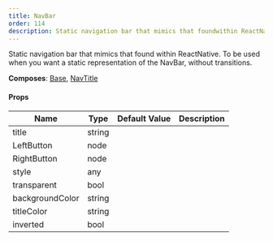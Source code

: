 ```yaml
---
title: NavBar
order: 114
description: Static navigation bar that mimics that foundwithin ReactNative. To be used when you want a staticrepresentation of the NavBar, without transitions.@Composes Base, NavTitle
---
```


Static navigation bar that mimics that found
within ReactNative. To be used when you want a static
representation of the NavBar, without transitions.

 
 __Composes__: [Base](elements.html#Base), [NavTitle](elements.html#NavTitle) 


#### Props
Name | Type | Default Value | Description
--- | --- | --- | --- 
title | string  |   | 
LeftButton | node  |   | 
RightButton | node  |   | 
style | any  |   | 
transparent | bool  |   | 
backgroundColor | string  |   | 
titleColor | string  |   | 
inverted | bool  |   | 